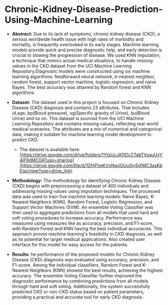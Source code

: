 # Chronic-Kidney-Disease-Prediction-Using-Machine-Learning

* **Abstract:** Due to its lack of symptoms, chronic kidney disease (CKD), a serious worldwide health issue with high rates of morbidity and mortality, is frequently overlooked in its early stages. Machine learning models provide quick and precise diagnostic help, and early detection is crucial to slowing the progression of disease. We used KNN imputation, a technique that mimics actual medical situations, to handle missing values in the CKD dataset from the UCI Machine Learning Repository.Diagnostic models were constructed using six machine learning algorithms: feedforward neural network, k-nearest neighbor, random forest, support vector machine, logistic regression, and naive Bayes. The best accuracy was attained by Random forest and KNN algorithms.

* **Dataset:** The dataset used in this project is focused on Chronic Kidney Disease (CKD) diagnosis and contains 23 attributes. That includes id,age, bp(Blood pressure), sg(Specific gravity of Urine), bu(Blood Urine) and so on. This dataset is sourced from the UCI Machine Learning Repository and contains missing values, reflecting real-world medical scenarios. The attributes are a mix of numerical and categorical data, making it suitable for machine learning model development to predict CKD.
  * The dataset is available here: [https://drive.google.com/drive/folders/1YtxUcJATtDcZTabTVsauUyY4iF9dMC0A?usp=sharing](https://drive.google.com/file/d/1ZHjPzeKVxNwijGUu0iy5jXMC3asKbEgs/view?usp=drive_link)
* **Methodology:**  The methodology for identifying Chronic Kidney Disease (CKD) begins with preprocessing a dataset of 400 individuals and addressing missing values using imputation techniques. The processed data was used to train five machine learning models: Naive Bayes, K-Nearest Neighbors (KNN), Random Forest, Logistic Regression, and Support Vector Machines (SVM). An ensemble Voting Classifier was then used to aggregate predictions from all models that used hard and soft voting procedures to increase accuracy. Performance was measured using measures like as accuracy, precision, and F1-score, with Random Forest and KNN having the best individual accuracies. This approach proves machine learning's feasibility in CKD diagnosis, as well as its potential for larger medical applications. Also created user interface for this model for easy access for the patients.

* **Results:** he performance of the proposed models for Chronic Kidney Disease (CKD) diagnosis was evaluated using accuracy, precision, and F1-score. Among the individual classifiers, Random Forest and K-Nearest Neighbors (KNN) showed the best results, achieving the highest accuracy. The ensemble Voting Classifier further improved the diagnostic performance by combining predictions from all models through hard and soft voting. Additionally, the system successfully predicted CKD or non-CKD status based on patient parameters, providing a practical and accurate tool for early CKD diagnosis.
